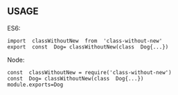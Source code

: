 ## USAGE
ES6:


    import  classWithoutNew  from  'class-without-new'
    export  const  Dog= classWithoutNew(class  Dog{...})

Node:

  
    const  classWithoutNew = require('class-without-new')
    const  Dog= classWithoutNew(class  Dog{...})
    module.exports=Dog
